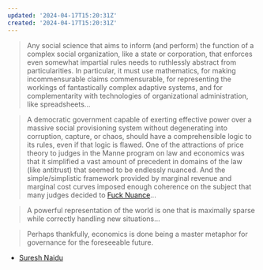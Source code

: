 ```yaml
---
updated: '2024-04-17T15:20:31Z'
created: '2024-04-17T15:20:31Z'
---
```

> Any social science that aims to inform (and perform) the function of a complex social organization, like a state or corporation, that enforces even somewhat impartial rules needs to ruthlessly abstract from particularities. In particular, it must use mathematics, for making incommensurable claims commensurable, for representing the workings of fantastically complex adaptive systems, and for complementarity with technologies of organizational administration, like spreadsheets...

> A democratic government capable of exerting effective power over a massive social provisioning system without degenerating into corruption, capture, or chaos, should have a comprehensible logic to its rules, even if that logic is flawed. One of the attractions of price theory to judges in the Manne program on law and economics was that it simplified a vast amount of precedent in domains of the law (like antitrust) that seemed to be endlessly nuanced. And the simple/simplistic framework provided by marginal revenue and marginal cost curves imposed enough coherence on the subject that many judges decided to [Fuck Nuance](https://kieranhealy.org/files/papers/fuck-nuance.pdf)...

> A powerful representation of the world is one that is maximally sparse while correctly handling new situations...

> Perhaps thankfully, economics is done being a master metaphor for governance for the foreseeable future.

- [Suresh Naidu](https://lpeproject.org/blog/in-praise-of-blindspots/)